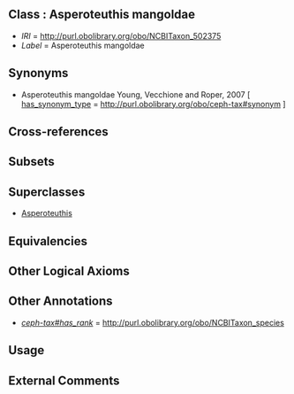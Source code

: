 
## Class : Asperoteuthis mangoldae

 * *IRI* = http://purl.obolibrary.org/obo/NCBITaxon_502375
 * *Label* = Asperoteuthis mangoldae

## Synonyms

 * Asperoteuthis mangoldae Young, Vecchione and Roper, 2007 [ [has_synonym_type](../../pe/oboInOwl#hasSynonymType.md) = http://purl.obolibrary.org/obo/ceph-tax#synonym ]

## Cross-references


## Subsets


## Superclasses

 * [Asperoteuthis](../../NCBITaxon/68/NCBITaxon_502368.md)

## Equivalencies


## Other Logical Axioms


## Other Annotations

 * *[ceph-tax#has_rank](../../ceph-tax#has/nk/ceph-tax#has_rank.md)* = http://purl.obolibrary.org/obo/NCBITaxon_species

## Usage


## External Comments

